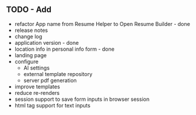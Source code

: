## TODO - Add 
 - refactor App name from Resume Helper to Open Resume Builder - done
 - release notes
 - change log 
 - application version - done
 - location info in personal info form - done
 - landing page
 - configure 
    - AI settings
    - external template repository
    - server pdf generation
 - improve templates
 - reduce re-renders
 - session support to save form inputs in browser session
 - html tag support for text inputs

 